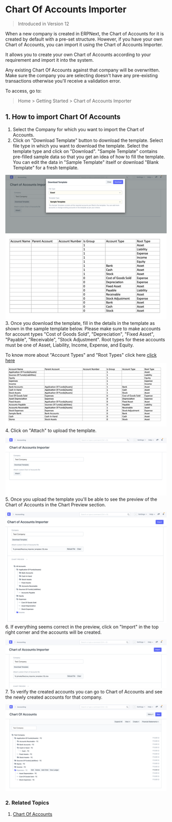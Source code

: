
# Chart Of Accounts Importer



> Introduced in Version 12


When a new company is created in ERPNext, the Chart of Accounts for it is created by default with a pre-set structure. However, if you have your own Chart of Accounts, you can import it using the Chart of Accounts Importer.


It allows you to create your own Chart of Accounts according to your requirement and import it into the system.


Any existing Chart Of Accounts against that company will be overwritten. Make sure the company you are selecting doesn't have any pre-existing transactions otherwise you'll receive a validation error.


To access, go to:
> Home > Getting Started > Chart of Accounts Importer


## 1. How to import Chart Of Accounts


1. Select the Company for which you want to import the Chart of Accounts.
2. Click on "Download Template" button to download the template. Select file type in which you want to download the template. Select the template type and click on "Download". "Sample Template" contains pre-filled sample data so that you get an idea of how to fill the template. You can edit the data in "Sample Template" itself or download "Blank Template" for a fresh template.


![COA Import](/files/coa-template-download.png)
![COA Import](/files/coa-blank-template.png)
3. Once you download the template, fill in the details in the template as shown in the sample template below. Please make sure to make accounts for account types "Cost of Goods Sold", "Depreciation", "Fixed Asset", "Payable", "Receivable", "Stock Adjustment". Root types for these accounts must be one of Asset, Liability, Income, Expense, and Equity.


To know more about "Account Types" and "Root Types" click here [click here](/docs/en/accounts/chart-of-accounts)
![COA Import](/files/coa-sample-template.png)
4. Click on "Attach" to upload the template.


![COA Import](/files/coa-attach.png)
5. Once you upload the template you'll be able to see the preview of the Chart of Accounts in the Chart Preview section.


![COA Import](/files/coa-preview.png)
6. If everything seems correct in the preview, click on "Import" in the top right corner and the accounts will be created.


![COA Import](/files/coa-start-import.png)
7. To verify the created accounts you can go to Chart of Accounts and see the newly created accounts for that company.


![COA Import](/files/coa-import.png)


### 2. Related Topics


1. [Chart Of Accounts](/docs/en/accounts/chart-of-accounts)




